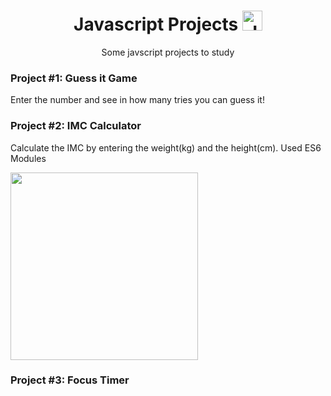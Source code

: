 <h1 align ="center">Javascript Projects <img height="32" src="https://seeklogo.com/images/J/javascript-logo-E967E87D74-seeklogo.com.png" alt="Javascript"/> </h1>
<p align = "center">Some javscript projects to study</p>

<h3>Project #1: Guess it Game</h3>
<p>Enter the number and see in how many tries you can guess it!</p>
<h3>Project #2: IMC Calculator</h3>
<p>Calculate the IMC by entering the weight(kg) and the height(cm). Used <bold>ES6 Modules</bold></p>
<p><img src = "https://github.com/carolfons/javascript-projects/blob/main/calculo-imc/assets/imc-calculator.png" height = "300px" /></p>
<h3>Project #3: Focus Timer</h3>
